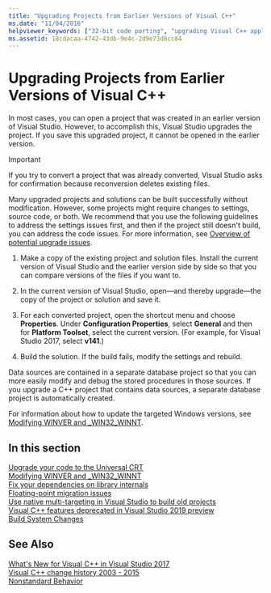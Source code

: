```yaml
---
title: "Upgrading Projects from Earlier Versions of Visual C++"
ms.date: "11/04/2016"
helpviewer_keywords: ["32-bit code porting", "upgrading Visual C++ applications, 32-bit code"]
ms.assetid: 18cdacaa-4742-43db-9e4c-2d9e73d8cc84
---
```

# Upgrading Projects from Earlier Versions of Visual C++

In most cases, you can open a project that was created in an earlier version of Visual Studio. However, to accomplish this, Visual Studio upgrades the project. If you save this upgraded project, it cannot be opened in the earlier version.

> [!IMPORTANT]
> If you try to convert a project that was already converted, Visual Studio asks for confirmation because reconversion deletes existing files.

Many upgraded projects and solutions can be built successfully without modification. However, some projects might require changes to settings, source code, or both. We recommend that you use the following guidelines to address the settings issues first, and then if the project still doesn't build, you can address the code issues. For more information, see [Overview of potential upgrade issues](../porting/overview-of-potential-upgrade-issues-visual-cpp.md).

1. Make a copy of the existing project and solution files. Install the current version of Visual Studio and the earlier version side by side so that you can compare versions of the files if you want to.

2. In the current version of Visual Studio, open—and thereby upgrade—the copy of the project or solution and save it.

3. For each converted project, open the shortcut menu and choose **Properties**. Under **Configuration Properties**, select **General** and then for **Platform Toolset**, select the current version. (For example, for Visual Studio 2017, select **v141**.)

4. Build the solution. If the build fails, modify the settings and rebuild.

Data sources are contained in a separate database project so that you can more easily modify and debug the stored procedures in those sources. If you upgrade a C++ project that contains data sources, a separate database project is automatically created.

For information about how to update the targeted Windows versions, see [Modifying WINVER and _WIN32_WINNT](../porting/modifying-winver-and-win32-winnt.md).

## In this section

[Upgrade your code to the Universal CRT](upgrade-your-code-to-the-universal-crt.md)<br/>
[Modifying WINVER and _WIN32_WINNT](modifying-winver-and-win32-winnt.md)<br/>
[Fix your dependencies on library internals](fix-your-dependencies-on-library-internals.md)<br/>
[Floating-point migration issues](floating-point-migration-issues.md)<br/>
[Use native multi-targeting in Visual Studio to build old projects](use-native-multi-targeting.md)<br/>
[Visual C++ features deprecated in Visual Studio 2019 preview](features-deprecated-in-visual-studio.md)<br/>
[Build System Changes](build-system-changes.md)<br/>

## See Also

[What's New for Visual C++ in Visual Studio 2017](../what-s-new-for-visual-cpp-in-visual-studio.md)<br/>
[Visual C++ change history 2003 - 2015](../porting/visual-cpp-change-history-2003-2015.md)<br/>
[Nonstandard Behavior](../cpp/nonstandard-behavior.md)
